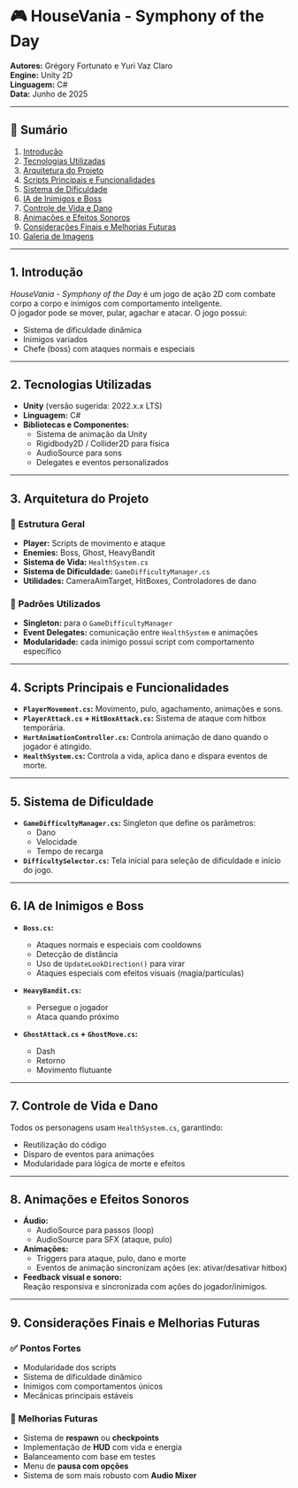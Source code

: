 # 🎮 HouseVania - Symphony of the Day

**Autores:** Grégory Fortunato e Yuri Vaz Claro  
**Engine:** Unity 2D  
**Linguagem:** C#  
**Data:** Junho de 2025

---

## 📑 Sumário

1. [Introdução](#1-introdução)  
2. [Tecnologias Utilizadas](#2-tecnologias-utilizadas)  
3. [Arquitetura do Projeto](#3-arquitetura-do-projeto)  
4. [Scripts Principais e Funcionalidades](#4-scripts-principais-e-funcionalidades)  
5. [Sistema de Dificuldade](#5-sistema-de-dificuldade)  
6. [IA de Inimigos e Boss](#6-ia-de-inimigos-e-boss)  
7. [Controle de Vida e Dano](#7-controle-de-vida-e-dano)  
8. [Animações e Efeitos Sonoros](#8-animações-e-efeitos-sonoros)  
9. [Considerações Finais e Melhorias Futuras](#9-considerações-finais-e-melhorias-futuras)  
10. [Galeria de Imagens](#10-galeria-de-imagens)

---

## 1. Introdução

*HouseVania - Symphony of the Day* é um jogo de ação 2D com combate corpo a corpo e inimigos com comportamento inteligente.  
O jogador pode se mover, pular, agachar e atacar. O jogo possui:

- Sistema de dificuldade dinâmica
- Inimigos variados
- Chefe (boss) com ataques normais e especiais

---

## 2. Tecnologias Utilizadas

- **Unity** (versão sugerida: 2022.x.x LTS)
- **Linguagem:** C#
- **Bibliotecas e Componentes:**
  - Sistema de animação da Unity
  - Rigidbody2D / Collider2D para física
  - AudioSource para sons
  - Delegates e eventos personalizados

---

## 3. Arquitetura do Projeto

### 📂 Estrutura Geral

- **Player:** Scripts de movimento e ataque  
- **Enemies:** Boss, Ghost, HeavyBandit  
- **Sistema de Vida:** `HealthSystem.cs`  
- **Sistema de Dificuldade:** `GameDifficultyManager.cs`  
- **Utilidades:** CameraAimTarget, HitBoxes, Controladores de dano

### 🧠 Padrões Utilizados

- **Singleton:** para o `GameDifficultyManager`
- **Event Delegates:** comunicação entre `HealthSystem` e animações
- **Modularidade:** cada inimigo possui script com comportamento específico

---

## 4. Scripts Principais e Funcionalidades

- **`PlayerMovement.cs`:** Movimento, pulo, agachamento, animações e sons.
- **`PlayerAttack.cs` + `HitBoxAttack.cs`:** Sistema de ataque com hitbox temporária.
- **`HurtAnimationController.cs`:** Controla animação de dano quando o jogador é atingido.
- **`HealthSystem.cs`:** Controla a vida, aplica dano e dispara eventos de morte.

---

## 5. Sistema de Dificuldade

- **`GameDifficultyManager.cs`:** Singleton que define os parâmetros:
  - Dano
  - Velocidade
  - Tempo de recarga
- **`DifficultySelector.cs`:** Tela inicial para seleção de dificuldade e início do jogo.

---

## 6. IA de Inimigos e Boss

- **`Boss.cs`:**
  - Ataques normais e especiais com cooldowns
  - Detecção de distância
  - Uso de `UpdateLookDirection()` para virar
  - Ataques especiais com efeitos visuais (magia/partículas)

- **`HeavyBandit.cs`:**
  - Persegue o jogador
  - Ataca quando próximo

- **`GhostAttack.cs` + `GhostMove.cs`:**
  - Dash
  - Retorno
  - Movimento flutuante

---

## 7. Controle de Vida e Dano

Todos os personagens usam `HealthSystem.cs`, garantindo:

- Reutilização do código
- Disparo de eventos para animações
- Modularidade para lógica de morte e efeitos

---

## 8. Animações e Efeitos Sonoros

- **Áudio:**
  - AudioSource para passos (loop)
  - AudioSource para SFX (ataque, pulo)
- **Animações:**
  - Triggers para ataque, pulo, dano e morte
  - Eventos de animação sincronizam ações (ex: ativar/desativar hitbox)
- **Feedback visual e sonoro:**  
  Reação responsiva e sincronizada com ações do jogador/inimigos.

---

## 9. Considerações Finais e Melhorias Futuras

### ✅ Pontos Fortes

- Modularidade dos scripts
- Sistema de dificuldade dinâmico
- Inimigos com comportamentos únicos
- Mecânicas principais estáveis

### 🔧 Melhorias Futuras

- Sistema de **respawn** ou **checkpoints**
- Implementação de **HUD** com vida e energia
- Balanceamento com base em testes
- Menu de **pausa com opções**
- Sistema de som mais robusto com **Audio Mixer**


